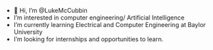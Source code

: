 - 👋 Hi, I’m @LukeMcCubbin
- I’m interested in computer engineering/ Artificial Intelligence
- I’m currently learning Electrical and Computer Engineering at Baylor University
- I’m looking for internships and opportunities to learn.

<!---
LukeMcCubbin/LukeMcCubbin is a ✨ special ✨ repository because its `README.md` (this file) appears on your GitHub profile.
You can click the Preview link to take a look at your changes.
--->
